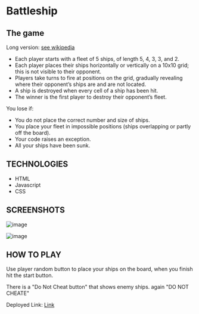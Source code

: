 Battleship
==========

The game
--------

Long version: [see wikipedia](https://secure.wikimedia.org/wikipedia/en/wiki/Battleship_game)

* Each player starts with a fleet of 5 ships, of length 5, 4, 3, 3, and 2.
* Each player places their ships horizontally or vertically on a 10x10 grid;
  this is not visible to their opponent.
* Players take turns to fire at positions on the grid, gradually revealing
  where their opponent’s ships are and are not located.
* A ship is destroyed when every cell of a ship has been hit.
* The winner is the first player to destroy their opponent’s fleet.

You lose if:

* You do not place the correct number and size of ships.
* You place your fleet in impossible positions (ships overlapping or partly off
  the board).
* Your code raises an exception.
* All your ships have been sunk.

TECHNOLOGIES
--------------
* HTML
* Javascript
* CSS

SCREENSHOTS
--------------
![image](https://user-images.githubusercontent.com/109234009/193694178-36a9af1c-f906-44db-ab0f-43bfb0756771.png)


![image](https://user-images.githubusercontent.com/109234009/193694449-d90ffa80-c312-4e24-9f5d-f946d353504d.png)





HOW TO PLAY
--------------

Use player random button to place your ships on the board, when you finish hit the start button. 

There is a "Do Not Cheat button" that shows enemy ships. again "DO NOT CHEATE"


Deployed Link: [Link](https://www.roozbehk.com/BATTLESHIP/)


